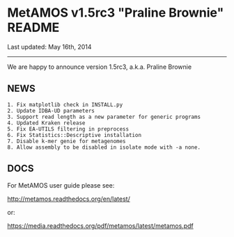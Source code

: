 # MetAMOS v1.5rc3 "Praline Brownie" README
Last updated: May 16th, 2014
***********************************************************************************
We are happy to announce version 1.5rc3, a.k.a. Praline Brownie 

## NEWS
	1. Fix matplotlib check in INSTALL.py
	2. Update IDBA-UD parameters
	3. Support read length as a new parameter for generic programs
	4. Updated Kraken release
	5. Fix EA-UTILS filtering in preprocess
	6. Fix Statistics::Descriptive installation
	7. Disable k-mer genie for metagenomes
	8. Allow assembly to be disabled in isolate mode with -a none.

## DOCS

For MetAMOS user guide please see:

http://metamos.readthedocs.org/en/latest/

or:

https://media.readthedocs.org/pdf/metamos/latest/metamos.pdf

